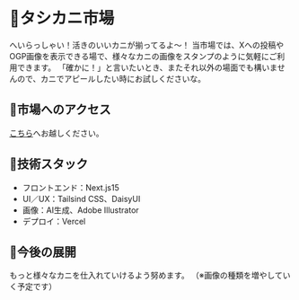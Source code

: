 # 🦀タシカニ市場
へいらっしゃい！活きのいいカニが揃ってるよ〜！
当市場では、Xへの投稿やOGP画像を表示できる場で、様々なカニの画像をスタンプのように気軽にご利用できます。
「確かに！」と言いたいとき、またそれ以外の場面でも構いませんので、カニでアピールしたい時にお試しくださいな。

## 🦀市場へのアクセス
[こちら](https://tashikani-i.vercel.app/ "タシカニ市場")へお越しください。

## 🦀技術スタック
- フロントエンド：Next.js15
- UI／UX：Tailsind CSS、DaisyUI
- 画像：AI生成、Adobe Illustrator
- デプロイ：Vercel

## 🦀今後の展開
もっと様々なカニを仕入れていけるよう努めます。
（※画像の種類を増やしていく予定です）
